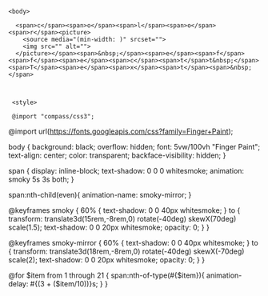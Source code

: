 <html>
  <head>
    <title>  t e x t o </title>
    <link rel="stylesheet" type="text/css" href="css/estilo.css">
    <!--[if IE]>
    <link rel="stylesheet" type="text/css" href="css/estiloie.css">
    <![endif]-->

  </head>
  

  



  
    <body>
        
      <span>c</span><span>o</span><span>l</span><span>o</span><span>r</span><picture> 
        <source media="(min-width: )" srcset="">
        <img src="" alt="">
      </picture></span><span>&nbsp;</span><span>e</span><span>f</span><span>f</span><span>e</span><span>c</span><span>t</span>t&nbsp;</span><span>T</span><span>e</span><span>x</span><span>t</span><span>&nbsp;</span>
        
  
    
     <style>

     @import "compass/css3";

@import url(https://fonts.googleapis.com/css?family=Finger+Paint);

body {
  background: black;
  overflow: hidden;
  font: 5vw/100vh "Finger Paint";
  text-align: center;
  color: transparent;
  backface-visibility: hidden;
}

span {
  display: inline-block;
  text-shadow: 0 0 0 whitesmoke;
  animation: smoky 5s 3s both;
}

span:nth-child(even){
  animation-name: smoky-mirror;
}

@keyframes smoky {
  60% {
    text-shadow: 0 0 40px whitesmoke;
  }
  to {
    transform:
      translate3d(15rem,-8rem,0)
      rotate(-40deg)
      skewX(70deg)
      scale(1.5);
    text-shadow: 0 0 20px whitesmoke;
    opacity: 0;
  }
}

@keyframes smoky-mirror {
  60% {
    text-shadow: 0 0 40px whitesmoke; }
  to {
    transform:
      translate3d(18rem,-8rem,0)
      rotate(-40deg) 
      skewX(-70deg)
      scale(2);
     text-shadow: 0 0 20px whitesmoke;
    opacity: 0;
  }
}

@for $item from 1 through 21 {
  span:nth-of-type(#{$item}){ 
    animation-delay: #{(3 + ($item/10))}s; 
  }
} 

  

